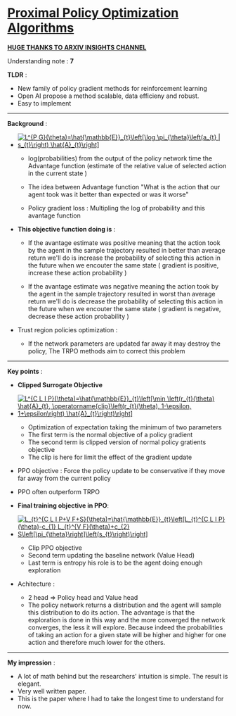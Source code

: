 # [Proximal Policy Optimization Algorithms](https://arxiv.org/pdf/1707.06347.pdf)

[**HUGE THANKS TO ARXIV INSIGHTS CHANNEL**](https://www.youtube.com/watch?v=5P7I-xPq8u8)

Understanding note : **7**

**TLDR** :

- New family of policy gradient methods for reinforcement learning
- Open AI propose a method scalable, data efficieny and robust.
- Easy to implement 
---

**Background** : 

<!---
L^{PG}(\theta) = \hat{\mathbb{E}}_t[log_\pi_\theta(a_t|s_t) \hat{A}_t]
-->

- <a href="https://www.codecogs.com/eqnedit.php?latex=L^{P&space;G}(\theta)=\hat{\mathbb{E}}_{t}\left[\log&space;\pi_{\theta}\left(a_{t}&space;|&space;s_{t}\right)&space;\hat{A}_{t}\right]" target="_blank"><img src="https://latex.codecogs.com/gif.latex?L^{P&space;G}(\theta)=\hat{\mathbb{E}}_{t}\left[\log&space;\pi_{\theta}\left(a_{t}&space;|&space;s_{t}\right)&space;\hat{A}_{t}\right]" title="L^{P G}(\theta)=\hat{\mathbb{E}}_{t}\left[\log \pi_{\theta}\left(a_{t} | s_{t}\right) \hat{A}_{t}\right]" /></a>

	- log(probabilities) from the output of the policy network
	time the Advantage function (estimate of the relative value of selected action in the current state )


	-  The idea between Advantage function "What is the action that our agent took was it better than expected or was it worse"

	- Policy gradient loss : Multipling the log of probability and this avantage function

- **This objective function doing is** : 

	- If the avantage estimate was positive meaning that the action took by the agent in the sample trajectory resulted in better than average return we'll do is increase the probability of selecting this action in the future when we encouter the same state ( gradient is positive, increase these action probability )

	- If the avantage estimate was negative meaning the action took by the agent in the sample trajectory resulted in worst than average return we'll do is decrease the probability of selecting this action in the future when we encouter the same state ( gradient is negative, decrease these action probability )

- Trust region policies optimization :

	- If the network parameters are updated far away it may destroy the policy,
	The TRPO methods aim to correct this problem 


---

**Key points** :

- **Clipped Surrogate Objective**

- <a href="https://www.codecogs.com/eqnedit.php?latex=L^{C&space;L&space;I&space;P}(\theta)=\hat{\mathbb{E}}_{t}\left[\min&space;\left(r_{t}(\theta)&space;\hat{A}_{t},&space;\operatorname{clip}\left(r_{t}(\theta),&space;1-\epsilon,&space;1&plus;\epsilon\right)&space;\hat{A}_{t}\right)\right]" target="_blank"><img src="https://latex.codecogs.com/gif.latex?L^{C&space;L&space;I&space;P}(\theta)=\hat{\mathbb{E}}_{t}\left[\min&space;\left(r_{t}(\theta)&space;\hat{A}_{t},&space;\operatorname{clip}\left(r_{t}(\theta),&space;1-\epsilon,&space;1&plus;\epsilon\right)&space;\hat{A}_{t}\right)\right]" title="L^{C L I P}(\theta)=\hat{\mathbb{E}}_{t}\left[\min \left(r_{t}(\theta) \hat{A}_{t}, \operatorname{clip}\left(r_{t}(\theta), 1-\epsilon, 1+\epsilon\right) \hat{A}_{t}\right)\right]" /></a>

	- Optimization of expectation taking the minimum of two parameters
	- The first term is the normal objective of a policy gradient
	- The second term is clipped version of normal policy gratients objective
	- The clip is here for limit the effect of the gradient update

- PPO objective : Force the policy update to be conservative if they move far
away from the current policy

- PPO often outperform TRPO

- **Final training objective in PPO**: 

- <a href="https://www.codecogs.com/eqnedit.php?latex=L_{t}^{C&space;L&space;I&space;P&plus;V&space;F&plus;S}(\theta)=\hat{\mathbb{E}}_{t}\left[L_{t}^{C&space;L&space;I&space;P}(\theta)-c_{1}&space;L_{t}^{V&space;F}(\theta)&plus;c_{2}&space;S\left[\pi_{\theta}\right]\left(s_{t}\right)\right]" target="_blank"><img src="https://latex.codecogs.com/gif.latex?L_{t}^{C&space;L&space;I&space;P&plus;V&space;F&plus;S}(\theta)=\hat{\mathbb{E}}_{t}\left[L_{t}^{C&space;L&space;I&space;P}(\theta)-c_{1}&space;L_{t}^{V&space;F}(\theta)&plus;c_{2}&space;S\left[\pi_{\theta}\right]\left(s_{t}\right)\right]" title="L_{t}^{C L I P+V F+S}(\theta)=\hat{\mathbb{E}}_{t}\left[L_{t}^{C L I P}(\theta)-c_{1} L_{t}^{V F}(\theta)+c_{2} S\left[\pi_{\theta}\right]\left(s_{t}\right)\right]" /></a>

	- Clip PPO objective
	- Second term updating the baseline network (Value Head)
	- Last term is entropy his role is to be the agent doing enough exploration

- Achitecture : 
	-  2 head  => Policy head and Value head
	-  The policy network returns a distribution and the agent will sample this distribution to do its action. The advantage is that the exploration is done in this way and the more converged the network converges, the less it will explore. Because indeed the probabilities of taking an action for a given state will be higher and higher for one action and therefore much lower for the others.


---
**My impression** :

- A lot of math behind but the researchers' intuition is simple. The result is elegant.
- Very well written paper.
- This is the paper where I had to take the longest time to understand for now.


